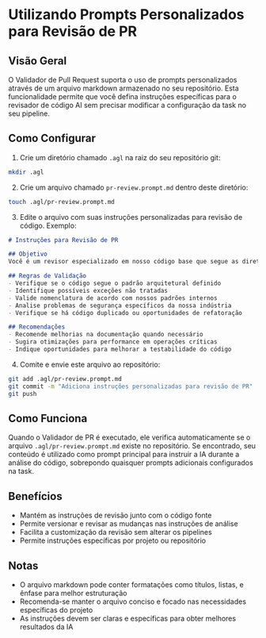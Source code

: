 # Utilizando Prompts Personalizados para Revisão de PR

## Visão Geral

O Validador de Pull Request suporta o uso de prompts personalizados através de um arquivo markdown armazenado no seu repositório. Esta funcionalidade permite que você defina instruções específicas para o revisador de código AI sem precisar modificar a configuração da task no seu pipeline.

## Como Configurar

1. Crie um diretório chamado `.agl` na raiz do seu repositório git:

```bash
mkdir .agl
```

2. Crie um arquivo chamado `pr-review.prompt.md` dentro deste diretório:

```bash
touch .agl/pr-review.prompt.md
```

3. Edite o arquivo com suas instruções personalizadas para revisão de código. Exemplo:

```markdown
# Instruções para Revisão de PR

## Objetivo
Você é um revisor especializado em nosso código base que segue as diretrizes específicas do projeto.

## Regras de Validação
- Verifique se o código segue o padrão arquitetural definido
- Identifique possíveis exceções não tratadas
- Valide nomenclatura de acordo com nossos padrões internos
- Analise problemas de segurança específicos da nossa indústria
- Verifique se há código duplicado ou oportunidades de refatoração

## Recomendações
- Recomende melhorias na documentação quando necessário
- Sugira otimizações para performance em operações críticas
- Indique oportunidades para melhorar a testabilidade do código
```

4. Comite e envie este arquivo ao repositório:

```bash
git add .agl/pr-review.prompt.md
git commit -m "Adiciona instruções personalizadas para revisão de PR"
git push
```

## Como Funciona

Quando o Validador de PR é executado, ele verifica automaticamente se o arquivo `.agl/pr-review.prompt.md` existe no repositório. Se encontrado, seu conteúdo é utilizado como prompt principal para instruir a IA durante a análise do código, sobrepondo quaisquer prompts adicionais configurados na task.

## Benefícios

- Mantém as instruções de revisão junto com o código fonte
- Permite versionar e revisar as mudanças nas instruções de análise
- Facilita a customização da revisão sem alterar os pipelines
- Permite instruções específicas por projeto ou repositório

## Notas

- O arquivo markdown pode conter formatações como títulos, listas, e ênfase para melhor estruturação
- Recomenda-se manter o arquivo conciso e focado nas necessidades específicas do projeto
- As instruções devem ser claras e específicas para obter melhores resultados da IA
